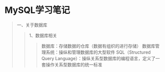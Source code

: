# MySQL学习笔记

> 一、关于数据库
>> 1、数据库相关
>>> 数据库：存储数据的仓库（数据有组织的进行存储）  数据库管理系统：操纵和管理数据库的大型软件  SQL（Structured Query Language）：操纵关系型数据库的编程语言，定义了一套操作关系型数据库的统一标准
